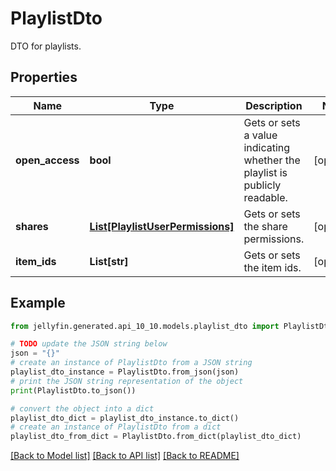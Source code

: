# PlaylistDto

DTO for playlists.

## Properties

Name | Type | Description | Notes
------------ | ------------- | ------------- | -------------
**open_access** | **bool** | Gets or sets a value indicating whether the playlist is publicly readable. | [optional] 
**shares** | [**List[PlaylistUserPermissions]**](PlaylistUserPermissions.md) | Gets or sets the share permissions. | [optional] 
**item_ids** | **List[str]** | Gets or sets the item ids. | [optional] 

## Example

```python
from jellyfin.generated.api_10_10.models.playlist_dto import PlaylistDto

# TODO update the JSON string below
json = "{}"
# create an instance of PlaylistDto from a JSON string
playlist_dto_instance = PlaylistDto.from_json(json)
# print the JSON string representation of the object
print(PlaylistDto.to_json())

# convert the object into a dict
playlist_dto_dict = playlist_dto_instance.to_dict()
# create an instance of PlaylistDto from a dict
playlist_dto_from_dict = PlaylistDto.from_dict(playlist_dto_dict)
```
[[Back to Model list]](README.md#documentation-for-models) [[Back to API list]](README.md#documentation-for-api-endpoints) [[Back to README]](README.md)


